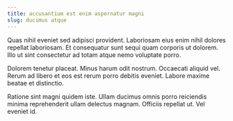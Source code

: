 ```yaml
---
title: accusantium est enim aspernatur magni
slug: ducimus atque
---
```


Quas nihil eveniet sed adipisci provident. Laboriosam eius enim nihil dolores repellat laboriosam. Et consequatur sunt sequi quam corporis ut dolorem. Illo ut sint consectetur ad totam atque nemo voluptate porro.

Dolorem tenetur placeat. Minus harum odit nostrum. Occaecati aliquid vel. Rerum ad libero et eos est rerum porro debitis eveniet. Labore maxime beatae et distinctio.

Ratione sint magni quidem iste. Ullam ducimus omnis porro reiciendis minima reprehenderit ullam delectus magnam. Officiis repellat ut. Vel eveniet id.
